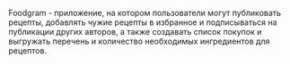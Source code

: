 Foodgram - приложение, на котором пользователи могут публиковать рецепты, добавлять чужие рецепты в избранное и подписываться на публикации других авторов, а также создавать список покупок и выгружать перечень и количество необходимых ингредиентов для рецептов.